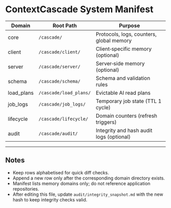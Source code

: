 <!-- @meta {
  "fileType": "manifest",
  "purpose": "Declarative list of active Cascade memory domains and their root paths.",
  "editPolicy": "appendOrReplace",
  "routeScope": "global"
} -->
# ContextCascade System Manifest

| Domain | Root Path | Purpose |
|--------|-----------|---------|
| core | `/cascade/` | Protocols, logs, counters, global memory |
| client | `/cascade/client/` | Client‑specific memory (optional) |
| server | `/cascade/server/` | Server‑side memory (optional) |
| schema | `/cascade/schema/` | Schema and validation rules |
| load_plans | `/cascade/load_plans/` | Evictable AI read plans |
| job_logs | `/cascade/job_logs/` | Temporary job state (TTL 1 cycle) |
| lifecycle | `/cascade/lifecycle/` | Domain counters (refresh triggers) |
| audit | `/cascade/audit/` | Integrity and hash audit logs (optional) |

---
## Notes
- Keep rows alphabetised for quick diff checks.
- Append a new row only after the corresponding domain directory exists.
- Manifest lists memory domains only; do not reference application repositories.
- After editing this file, update `audit/integrity_snapshot.md` with the new hash to keep integrity checks valid.
